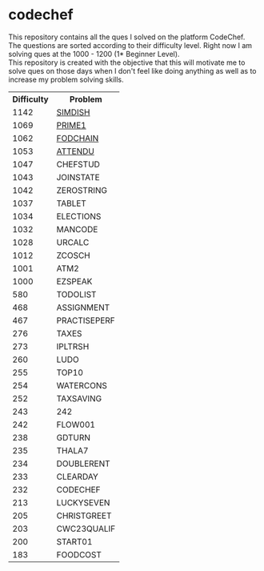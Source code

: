 # codechef
This repository contains all the ques I solved on the platform CodeChef.<br>
The questions are sorted according to their difficulty level. Right now I am solving ques at the 1000 - 1200 (1* Beginner Level).<br>
This repository is created with the objective that this will motivate me to solve ques on those days when I don't feel like doing anything as well as to increase my problem solving skills.

<table>
  <tr>
    <th>Difficulty</th>
    <th>Problem</th>
  </tr>
  <tr>
    <td>1142</td>
    <td><a href="https://www.codechef.com/problems/SIMDISH">SIMDISH</a></td>
  </tr>
  <tr>
    <td>1069</td>
    <td><a href="https://www.codechef.com/problems/PRIME1">PRIME1</a></td>
  </tr>
  <tr>
    <td>1062</td>
    <td><a href="https://www.codechef.com/problems/FODCHAIN">FODCHAIN</a></td>
  </tr>
  <tr>
    <td>1053</td>
    <td><a href="https://www.codechef.com/problems/ATTENDU">ATTENDU</a></td>
  </tr>
   <tr>
    <td>1047</td>
    <td>CHEFSTUD</td>
  </tr>
  <tr>
    <td>1043</td>
    <td>JOINSTATE</td>
  </tr>
  <tr>
    <td>1042</td>
    <td>ZEROSTRING</td>
  </tr>
  <tr>
    <td>1037</td>
    <td>TABLET</td>
  </tr>
  <tr>
    <td>1034</td>
    <td>ELECTIONS</td>
  </tr>
  <tr>
    <td>1032</td>
    <td>MANCODE</td>
  </tr>
  <tr>
    <td>1028</td>
    <td>URCALC</td>
  </tr>
  <tr>
    <td>1012</td>
    <td>ZCOSCH</td>
  </tr>
    <tr>
    <td>1001</td>
    <td>ATM2</td>
  </tr>
  <tr>
    <td>1000</td>
    <td>EZSPEAK</td>
  </tr>
  <tr>
    <td>580</td>
    <td>TODOLIST</td>
  </tr>
  <tr>
    <td>468</td>
    <td>ASSIGNMENT</td>
  </tr>
  <tr>
    <td>467</td>
    <td>PRACTISEPERF</td>
  </tr>
  <tr>
    <td>276</td>
    <td>TAXES</td>
  </tr>
  <tr>
    <td>273</td>
    <td>IPLTRSH</td>
  </tr>
  <tr>
    <td>260</td>
    <td>LUDO</td>
  </tr>
  <tr>
    <td>255</td>
    <td>TOP10</td>
  </tr>
  <tr>
    <td>254</td>
    <td>WATERCONS</td>
  </tr>
  <tr>
    <td>252</td>
    <td>TAXSAVING</td>
  </tr>
  <tr>
    <td>243</td>
    <td>242</td>
  </tr>
  <tr>
    <td>242</td>
    <td>FLOW001</td>
  </tr>
  <tr>
    <td>238</td>
    <td>GDTURN</td>
  </tr>
  <tr>
    <td>235</td>
    <td>THALA7</td>
  </tr>
  <tr>
    <td>234</td>
    <td>DOUBLERENT</td>
  </tr>
  <tr>
    <td>233</td>
    <td>CLEARDAY</td>
  </tr><tr>
    <td>232</td>
    <td>CODECHEF</td>
  </tr>
  <tr>
    <td>213</td>
    <td>LUCKYSEVEN</td>
  </tr>
  <tr>
    <td>205</td>
    <td>CHRISTGREET</td>
  </tr>
  <tr>
    <td>203</td>
    <td>CWC23QUALIF</td>
  </tr>
  <tr>
    <td>200</td>
    <td>START01</td>
  </tr>
  <tr>
    <td>183</td>
    <td>FOODCOST</td>
  </tr>
</table>
